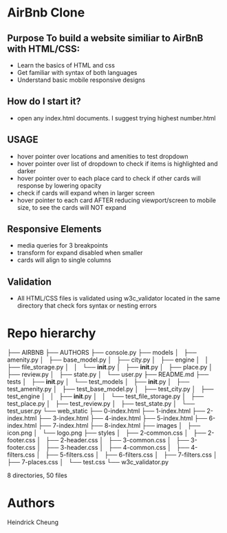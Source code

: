 # AirBnb Clone

## Purpose To build a website similiar to AirBnB with HTML/CSS:
* Learn the basics of HTML and css
* Get familiar with syntax of both languages
* Understand basic mobile responsive designs

## How do I start it?
* open any index.html documents. I suggest trying highest number.html

## USAGE
* hover pointer over locations and amenities to test dropdown
* hover pointer over list of dropdown to check if items is highlighted and darker
* hover pointer over to each place card to check if other cards will response by lowering opacity
* check if cards will expand when in larger screen
* hover pointer to each card AFTER reducing viewport/screen to mobile size, to see the cards will NOT expand

## Responsive Elements
* media queries for 3 breakpoints
* transform for expand disabled when smaller
* cards will align to single columns

## Validation
* All HTML/CSS files is validated using w3c_validator located in the same directory that check fors syntax or nesting errors

# Repo hierarchy
├── AIRBNB
├── AUTHORS
├── console.py
├── models
│   ├── amenity.py
│   ├── base_model.py
│   ├── city.py
│   ├── engine
│   │   ├── file_storage.py
│   │   └── __init__.py
│   ├── __init__.py
│   ├── place.py
│   ├── review.py
│   ├── state.py
│   └── user.py
├── README.md
├── tests
│   ├── __init__.py
│   └── test_models
│       ├── __init__.py
│       ├── test_amenity.py
│       ├── test_base_model.py
│       ├── test_city.py
│       ├── test_engine
│       │   ├── __init__.py
│       │   └── test_file_storage.py
│       ├── test_place.py
│       ├── test_review.py
│       ├── test_state.py
│       └── test_user.py
└── web_static
    ├── 0-index.html
    ├── 1-index.html
    ├── 2-index.html
    ├── 3-index.html
    ├── 4-index.html
    ├── 5-index.html
    ├── 6-index.html
    ├── 7-index.html
    ├── 8-index.html
    ├── images
    │   ├── icon.png
    │   └── logo.png
    ├── styles
    │   ├── 2-common.css
    │   ├── 2-footer.css
    │   ├── 2-header.css
    │   ├── 3-common.css
    │   ├── 3-footer.css
    │   ├── 3-header.css
    │   ├── 4-common.css
    │   ├── 4-filters.css
    │   ├── 5-filters.css
    │   ├── 6-filters.css
    │   ├── 7-filters.css
    │   ├── 7-places.css
    │   └── test.css
    └── w3c_validator.py

8 directories, 50 files

# Authors
Heindrick Cheung

